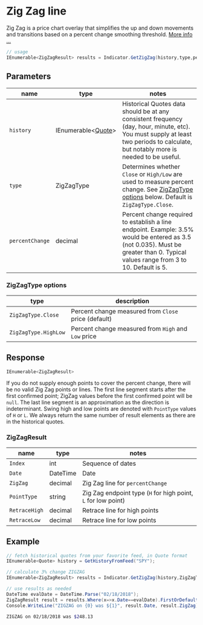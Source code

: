 ﻿# Zig Zag line

Zig Zag is a price chart overlay that simplifies the up and down movements and transitions based on a percent change smoothing threshold.
[More info ...](https://school.stockcharts.com/doku.php?id=technical_indicators:zigzag)

```csharp
// usage
IEnumerable<ZigZagResult> results = Indicator.GetZigZag(history,type,percentChange);  
```

## Parameters

| name | type | notes
| -- |-- |--
| `history` | IEnumerable\<[Quote](../../GUIDE.md#quote)\> | Historical Quotes data should be at any consistent frequency (day, hour, minute, etc).  You must supply at least two periods to calculate, but notably more is needed to be useful.
| `type` | ZigZagType | Determines whether `Close` or `High/Low` are used to measure percent change.  See [ZigZagType options](#zigzagtype-options) below.  Default is `ZigZagType.Close`.
| `percentChange` | decimal | Percent change required to establish a line endpoint.  Example: 3.5% would be entered as 3.5 (not 0.035).  Must be greater than 0.  Typical values range from 3 to 10.  Default is 5.

### ZigZagType options

| type | description
|-- |--
| `ZigZagType.Close` | Percent change measured from `Close` price (default)
| `ZigZagType.HighLow` | Percent change measured from `High` and `Low` price

## Response

```csharp
IEnumerable<ZigZagResult>
```

If you do not supply enough points to cover the percent change, there will be no valid Zig Zag points or lines.  The first line segment starts after the first confirmed point; ZigZag values before the first confirmed point will be `null`.  The last line segment is an approximation as the direction is indeterminant.  Swing high and low points are denoted with `PointType` values of `H` or `L`.  We always return the same number of result elements as there are in the historical quotes.

### ZigZagResult

| name | type | notes
| -- |-- |--
| `Index` | int | Sequence of dates
| `Date` | DateTime | Date
| `ZigZag` | decimal | Zig Zag line for `percentChange`
| `PointType` | string | Zig Zag endpoint type (`H` for high point, `L` for low point)
| `RetraceHigh` | decimal | Retrace line for high points
| `RetraceLow` | decimal | Retrace line for low points

## Example

```csharp
// fetch historical quotes from your favorite feed, in Quote format
IEnumerable<Quote> history = GetHistoryFromFeed("SPY");

// calculate 3% change ZIGZAG
IEnumerable<ZigZagResult> results = Indicator.GetZigZag(history,ZigZagType.Close,3);

// use results as needed
DateTime evalDate = DateTime.Parse("02/18/2018");
ZigZagResult result = results.Where(x=>x.Date==evalDate).FirstOrDefault();
Console.WriteLine("ZIGZAG on {0} was ${1}", result.Date, result.ZigZag);
```

```bash
ZIGZAG on 02/18/2018 was $248.13
```
